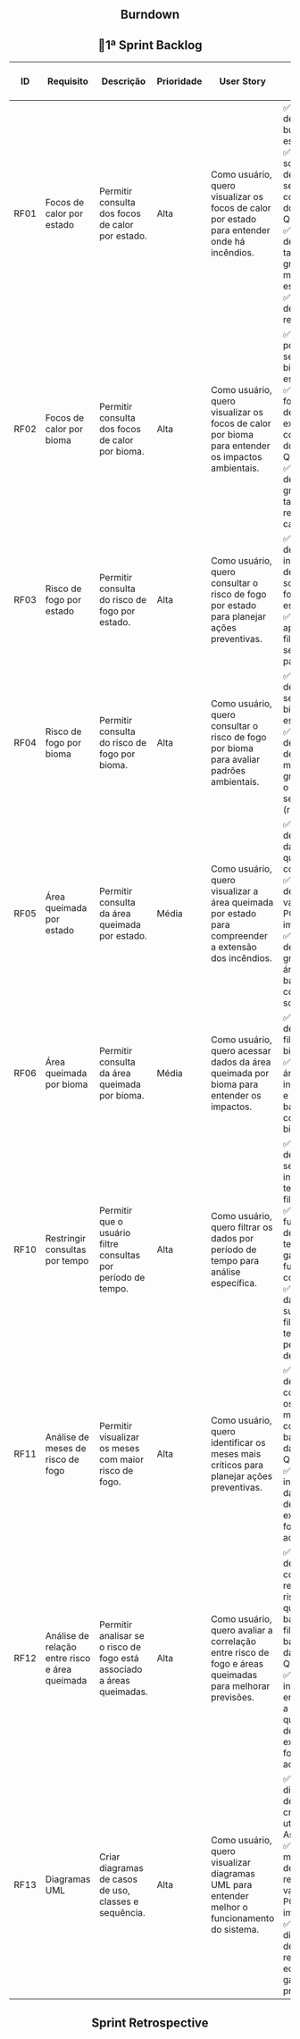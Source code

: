 <h2 align="center">Burndown</h2>

<h2 align="center">📌1ª Sprint Backlog</h2>

| ID    | Requisito                        | Descrição                                            | Prioridade | User Story                                                                                      | Critérios de Aceitação (DoD)                                                                                                                                           | Definição de Pronto (DoR)                                                                                               |
|-------|-----------------------------------|------------------------------------------------------|------------|-------------------------------------------------------------------------------------------------|---------------------------------------------------------------------------------------------------------------------------------------------------------------------|--------------------------------------------------------------------------------------------------------------------------|
| RF01  | Focos de calor por estado         | Permitir consulta dos focos de calor por estado.      | Alta       | Como usuário, quero visualizar os focos de calor por estado para entender onde há incêndios.    | ✅ O sistema deve permitir busca por estado. <br> ✅ Os dados sobre os focos de calor devem ser extraídos corretamente do banco Queimadas. <br> ✅ A exibição deve incluir tabelas, gráficos e mapas de cada estado. <br> ✅ O sistema deve ser responsivo. | 🔹 Banco de dados: Queimadas. <br> 🔹 Exibição: Tabelas, gráficos e mapa interativo. <br> 🔹 Softwares: PostgreSQL, DB Designer. |
| RF02  | Focos de calor por bioma          | Permitir consulta dos focos de calor por bioma.       | Alta       | Como usuário, quero visualizar os focos de calor por bioma para entender os impactos ambientais.  | ✅ Deve ser possível selecionar um bioma específico. <br> ✅ Os dados de focos de calor devem ser extraídos corretamente do banco Queimadas. <br> ✅ A exibição deve incluir gráficos e tabelas referentes a cada bioma. | 🔹 Banco de dados: Queimadas. <br> 🔹 Exibição: Gráficos interativos e tabelas. <br> 🔹 Softwares: PostgreSQL, DB Designer. |
| RF03  | Risco de fogo por estado          | Permitir consulta do risco de fogo por estado.        | Alta       | Como usuário, quero consultar o risco de fogo por estado para planejar ações preventivas.        | ✅ O sistema deve exibir informações detalhadas sobre risco de fogo por estado. <br> ✅ O site deve apresentar os filtros selecionados para consulta. | 🔹 Banco de dados: Queimadas. <br> 🔹 Exibição validada pela equipe. <br> 🔹 Softwares: PostgreSQL, DB Designer. |
| RF04  | Risco de fogo por bioma           | Permitir consulta do risco de fogo por bioma.         | Alta       | Como usuário, quero consultar o risco de fogo por bioma para avaliar padrões ambientais.         | ✅ A busca deve permitir selecionar um bioma específico. <br> ✅ A exibição deve incluir destaques no mapa e gráficos sobre o bioma selecionado (risco de fogo). | 🔹 Banco de dados validado. <br> 🔹 Exibição: Gráficos comparativos. <br> 🔹 Softwares: PostgreSQL, DB Designer. |
| RF05  | Área queimada por estado          | Permitir consulta da área queimada por estado.        | Média      | Como usuário, quero visualizar a área queimada por estado para compreender a extensão dos incêndios. | ✅ O sistema deve exibir os dados de área queimada corretamente. <br> ✅ Os dados devem ser validados pelo PO antes da implementação. <br> ✅ A exibição deve incluir, gráficos de área e tabelas baseado na consulta solicitada. | 🔹 Banco de dados estruturado. <br> 🔹 Exibição: Gráficos de área. <br> 🔹 Softwares: PostgreSQL, DB Designer. |
| RF06  | Área queimada por bioma           | Permitir consulta da área queimada por bioma.         | Média      | Como usuário, quero acessar dados da área queimada por bioma para entender os impactos.          | ✅ A busca deve permitir filtragem por bioma. <br> ✅ A exibição da área deve incluir gráficos e tabelas baseada na consulta por bioma. | 🔹 Banco de dados validado. <br> 🔹 Exibição: Gráficos interativos e tabelas. <br> 🔹 Softwares: PostgreSQL, DB Designer. |
| RF10  | Restringir consultas por tempo    | Permitir que o usuário filtre consultas por período de tempo. | Alta | Como usuário, quero filtrar os dados por período de tempo para análise específica.              | ✅ O sistema deve permitir seleção de intervalos de tempo para filtragem. <br> ✅ A funcionalidade deve ser testada para garantir funcionamento correto. <br> ✅ O banco de dados deve suportar os filtros temporais sem perda de desempenho. | 🔹 Regras de filtragem definidas pela equipe. <br> 🔹 Softwares: PostgreSQL, DB Designer. |
| RF11  | Análise de meses de risco de fogo | Permitir visualizar os meses com maior risco de fogo. | Alta | Como usuário, quero identificar os meses mais críticos para planejar ações preventivas.           | ✅ O sistema deve identificar corretamente os meses de maior risco com base no banco de dados Queimadas. <br> ✅ As informações das análises devem ser exibidas de forma clara e acessível. | 🔹 Banco de dados validado: Queimadas. <br> 🔹 Softwares: PostgreSQL, DB Designer. |
| RF12  | Análise de relação entre risco e área queimada | Permitir analisar se o risco de fogo está associado a áreas queimadas. | Alta | Como usuário, quero avaliar a correlação entre risco de fogo e áreas queimadas para melhorar previsões. | ✅ O sistema deve identificar corretamente a relação entre o risco e a área queimada com base nos dados filtrados do banco de dados Queimadas. <br> ✅ As informações entre o risco e a área queimada devem ser exibidas de forma clara e acessível. | 🔹 Cálculos estatísticos definidos e validados. <br> 🔹 Softwares: PostgreSQL, DB Designer. |
| RF13  | Diagramas UML                     | Criar diagramas de casos de uso, classes e sequência.  | Alta | Como usuário, quero visualizar diagramas UML para entender melhor o funcionamento do sistema.      | ✅ Os diagramas devem ser criados utilizando Astah. <br> ✅ A modelagem deve seguir os requisitos validados pelo PO antes da implementação. <br> ✅ Os diagramas devem ser revisados pela equipe para garantir precisão. | 🔹 Requisitos levantados antes da modelagem UML. <br> 🔹 Softwares: Astah. |

<h2 align="center">Sprint Retrospective</h2>
